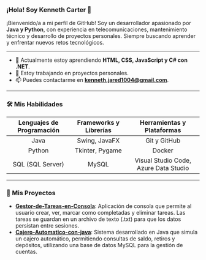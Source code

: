 ### ¡Hola! Soy Kenneth Carter 👋

¡Bienvenido/a a mi perfil de GitHub! Soy un desarrollador apasionado por **Java y Python**, con experiencia en telecomunicaciones, mantenimiento técnico y desarrollo de proyectos personales. Siempre buscando aprender y enfrentar nuevos retos tecnológicos.

---

- 🌱 Actualmente estoy aprendiendo **HTML, CSS, JavaScript y C# con .NET**.
- 🔭 Estoy trabajando en proyectos personales.
- 📫 Puedes contactarme en **kenneth.jared1004@gmail.com**.

---

### 🛠️ Mis Habilidades

| Lenguajes de Programación | Frameworks y Librerías | Herramientas y Plataformas |
| :---: | :---: | :---: |
| Java | Swing, JavaFX | Git y GitHub |
| Python | Tkinter, Pygame | Docker |
| SQL (SQL Server) | MySQL | Visual Studio Code, Azure Data Studio |

---
### 🚀 Mis Proyectos

- **[Gestor-de-Tareas-en-Consola](https://github.com/KennethCarter1/Gestor-de-Tareas-en-Consola)**: Aplicación de consola que permite al usuario crear, ver, marcar como completadas y eliminar tareas. Las tareas se guardan en un archivo de texto (.txt) para que los datos persistan entre sesiones.
- **[Cajero-Automatico-con-java](https://github.com/KennethCarter1/Cajero-Automatico-con-java)**: Sistema desarrollado en Java que simula un cajero automático, permitiendo consultas de saldo, retiros y depósitos, utilizando una base de datos MySQL para la gestión de cuentas.
